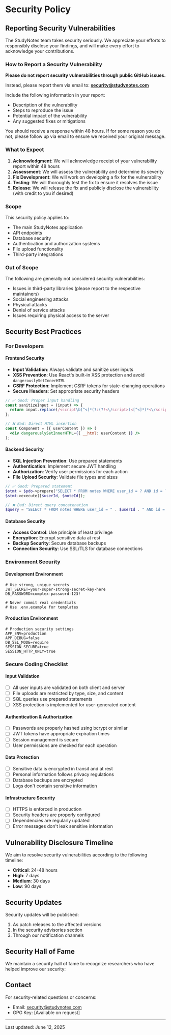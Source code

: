 # Security Policy

## Reporting Security Vulnerabilities

The StudyNotes team takes security seriously. We appreciate your efforts to responsibly disclose your findings, and will make every effort to acknowledge your contributions.

### How to Report a Security Vulnerability

**Please do not report security vulnerabilities through public GitHub issues.**

Instead, please report them via email to: **security@studynotes.com**

Include the following information in your report:
- Description of the vulnerability
- Steps to reproduce the issue
- Potential impact of the vulnerability
- Any suggested fixes or mitigations

You should receive a response within 48 hours. If for some reason you do not, please follow up via email to ensure we received your original message.

### What to Expect

1. **Acknowledgment**: We will acknowledge receipt of your vulnerability report within 48 hours
2. **Assessment**: We will assess the vulnerability and determine its severity
3. **Fix Development**: We will work on developing a fix for the vulnerability
4. **Testing**: We will thoroughly test the fix to ensure it resolves the issue
5. **Release**: We will release the fix and publicly disclose the vulnerability (with credit to you if desired)

### Scope

This security policy applies to:
- The main StudyNotes application
- API endpoints
- Database security
- Authentication and authorization systems
- File upload functionality
- Third-party integrations

### Out of Scope

The following are generally not considered security vulnerabilities:
- Issues in third-party libraries (please report to the respective maintainers)
- Social engineering attacks
- Physical attacks
- Denial of service attacks
- Issues requiring physical access to the server

## Security Best Practices

### For Developers

#### Frontend Security
- **Input Validation**: Always validate and sanitize user inputs
- **XSS Prevention**: Use React's built-in XSS protection and avoid `dangerouslySetInnerHTML`
- **CSRF Protection**: Implement CSRF tokens for state-changing operations
- **Secure Headers**: Set appropriate security headers

```jsx
// ✅ Good: Proper input handling
const sanitizeInput = (input) => {
  return input.replace(/<script\b[^<]*(?:(?!<\/script>)<[^<]*)*<\/script>/gi, '');
};

// ❌ Bad: Direct HTML insertion
const Component = ({ userContent }) => (
  <div dangerouslySetInnerHTML={{ __html: userContent }} />
);
```

#### Backend Security
- **SQL Injection Prevention**: Use prepared statements
- **Authentication**: Implement secure JWT handling
- **Authorization**: Verify user permissions for each action
- **File Upload Security**: Validate file types and sizes

```php
// ✅ Good: Prepared statement
$stmt = $pdo->prepare("SELECT * FROM notes WHERE user_id = ? AND id = ?");
$stmt->execute([$userId, $noteId]);

// ❌ Bad: Direct query concatenation
$query = "SELECT * FROM notes WHERE user_id = " . $userId . " AND id = " . $noteId;
```

#### Database Security
- **Access Control**: Use principle of least privilege
- **Encryption**: Encrypt sensitive data at rest
- **Backup Security**: Secure database backups
- **Connection Security**: Use SSL/TLS for database connections

### Environment Security

#### Development Environment
```env
# Use strong, unique secrets
JWT_SECRET=your-super-strong-secret-key-here
DB_PASSWORD=complex-password-123!

# Never commit real credentials
# Use .env.example for templates
```

#### Production Environment
```env
# Production security settings
APP_ENV=production
APP_DEBUG=false
DB_SSL_MODE=require
SESSION_SECURE=true
SESSION_HTTP_ONLY=true
```

### Secure Coding Checklist

#### Input Validation
- [ ] All user inputs are validated on both client and server
- [ ] File uploads are restricted by type, size, and content
- [ ] SQL queries use prepared statements
- [ ] XSS protection is implemented for user-generated content

#### Authentication & Authorization
- [ ] Passwords are properly hashed using bcrypt or similar
- [ ] JWT tokens have appropriate expiration times
- [ ] Session management is secure
- [ ] User permissions are checked for each operation

#### Data Protection
- [ ] Sensitive data is encrypted in transit and at rest
- [ ] Personal information follows privacy regulations
- [ ] Database backups are encrypted
- [ ] Logs don't contain sensitive information

#### Infrastructure Security
- [ ] HTTPS is enforced in production
- [ ] Security headers are properly configured
- [ ] Dependencies are regularly updated
- [ ] Error messages don't leak sensitive information

## Vulnerability Disclosure Timeline

We aim to resolve security vulnerabilities according to the following timeline:

- **Critical**: 24-48 hours
- **High**: 7 days
- **Medium**: 30 days
- **Low**: 90 days

## Security Updates

Security updates will be published:
1. As patch releases to the affected versions
2. In the security advisories section
3. Through our notification channels

## Security Hall of Fame

We maintain a security hall of fame to recognize researchers who have helped improve our security:

<!-- Security researchers will be listed here -->

## Contact

For security-related questions or concerns:
- Email: security@studynotes.com
- GPG Key: [Available on request]

---

Last updated: June 12, 2025
